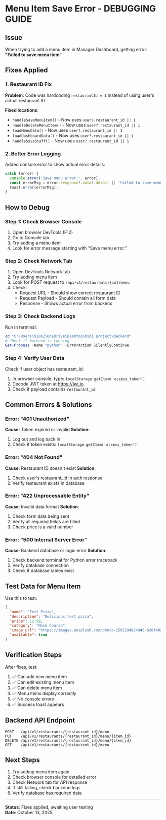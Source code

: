 # Menu Item Save Error - DEBUGGING GUIDE

## Issue
When trying to add a menu item in Manager Dashboard, getting error: **"Failed to save menu item"**

## Fixes Applied

### 1. Restaurant ID Fix
**Problem**: Code was hardcoding `restaurantId = 1` instead of using user's actual restaurant ID

**Fixed locations**:
- `handleSaveMenuItem()` - Now uses `user?.restaurant_id || 1`
- `handleDeleteMenuItem()` - Now uses `user?.restaurant_id || 1`
- `loadMenuData()` - Now uses `user?.restaurant_id || 1`
- `loadDashboardData()` - Now uses `user?.restaurant_id || 1`
- `handleSaveStaff()` - Now uses `user?.restaurant_id || 1`

### 2. Better Error Logging
Added console.error to show actual error details:
```javascript
catch (error) {
  console.error('Save menu error:', error);
  const errorMsg = error.response?.data?.detail || 'Failed to save menu item';
  toast.error(errorMsg);
}
```

## How to Debug

### Step 1: Check Browser Console
1. Open browser DevTools (F12)
2. Go to Console tab
3. Try adding a menu item
4. Look for error message starting with "Save menu error:"

### Step 2: Check Network Tab
1. Open DevTools Network tab
2. Try adding menu item
3. Look for POST request to `/api/v1/restaurants/{id}/menu`
4. Check:
   - Request URL - Should show correct restaurant ID
   - Request Payload - Should contain all form data
   - Response - Shows actual error from backend

### Step 3: Check Backend Logs
Run in terminal:
```powershell
cd "C:\Users\91862\OneDrive\Desktop\mini project\backend"
# Check if backend is running
Get-Process -Name "python" -ErrorAction SilentlyContinue
```

### Step 4: Verify User Data
Check if user object has restaurant_id:
1. In browser console, type: `localStorage.getItem('access_token')`
2. Decode JWT token at https://jwt.io
3. Check if payload contains `restaurant_id`

## Common Errors & Solutions

### Error: "401 Unauthorized"
**Cause**: Token expired or invalid
**Solution**: 
1. Log out and log back in
2. Check if token exists: `localStorage.getItem('access_token')`

### Error: "404 Not Found"
**Cause**: Restaurant ID doesn't exist
**Solution**:
1. Check user's restaurant_id in auth response
2. Verify restaurant exists in database

### Error: "422 Unprocessable Entity"
**Cause**: Invalid data format
**Solution**:
1. Check form data being sent
2. Verify all required fields are filled
3. Check price is a valid number

### Error: "500 Internal Server Error"
**Cause**: Backend database or logic error
**Solution**:
1. Check backend terminal for Python error traceback
2. Verify database connection
3. Check if database tables exist

## Test Data for Menu Item
Use this to test:
```json
{
  "name": "Test Pizza",
  "description": "Delicious test pizza",
  "price": 12.99,
  "category": "Main Course",
  "image_url": "https://images.unsplash.com/photo-1565299624946-b28f40a0ae38",
  "available": true
}
```

## Verification Steps
After fixes, test:
1. ✅ Can add new menu item
2. ✅ Can edit existing menu item
3. ✅ Can delete menu item
4. ✅ Menu items display correctly
5. ✅ No console errors
6. ✅ Success toast appears

## Backend API Endpoint
```
POST   /api/v1/restaurants/{restaurant_id}/menu
PUT    /api/v1/restaurants/{restaurant_id}/menu/{item_id}
DELETE /api/v1/restaurants/{restaurant_id}/menu/{item_id}
GET    /api/v1/restaurants/{restaurant_id}/menu
```

## Next Steps
1. Try adding menu item again
2. Check browser console for detailed error
3. Check Network tab for API response
4. If still failing, check backend logs
5. Verify database has required data

---
**Status**: Fixes applied, awaiting user testing  
**Date**: October 13, 2025
